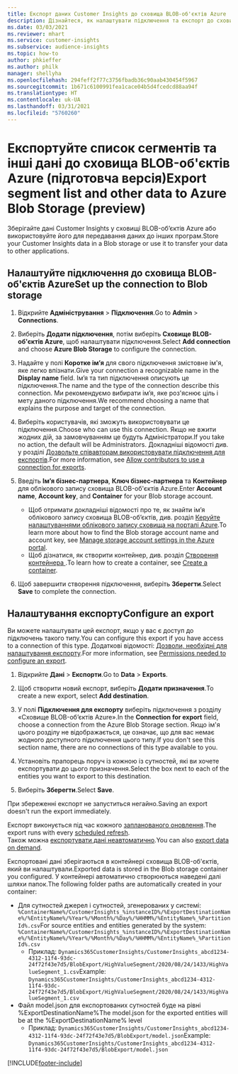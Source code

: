 ```yaml
---
title: Експорт даних Customer Insights до сховища BLOB-об'єктів Azure
description: Дізнайтеся, як налаштувати підключення та експорт до сховища BLOB-об'єктів Azure.
ms.date: 03/03/2021
ms.reviewer: mhart
ms.service: customer-insights
ms.subservice: audience-insights
ms.topic: how-to
author: phkieffer
ms.author: philk
manager: shellyha
ms.openlocfilehash: 294feff2f77c3756fbadb36c90aab430454f5967
ms.sourcegitcommit: 1b671c6100991fea1cace04b5d4fcedcd88aa94f
ms.translationtype: HT
ms.contentlocale: uk-UA
ms.lasthandoff: 03/31/2021
ms.locfileid: "5760260"
---
```

# <a name="export-segment-list-and-other-data-to-azure-blob-storage-preview"></a><span data-ttu-id="08d91-103">Експортуйте список сегментів та інші дані до сховища BLOB-об'єктів Azure (підготовча версія)</span><span class="sxs-lookup"><span data-stu-id="08d91-103">Export segment list and other data to Azure Blob Storage (preview)</span></span>

<span data-ttu-id="08d91-104">Зберігайте дані Customer Insights у сховищі BLOB-об’єктів Azure або використовуйте його для передавання даних до інших програм.</span><span class="sxs-lookup"><span data-stu-id="08d91-104">Store your Customer Insights data in a Blob storage or use it to transfer your data to other applications.</span></span>

## <a name="set-up-the-connection-to-blob-storage"></a><span data-ttu-id="08d91-105">Налаштуйте підключення до сховища BLOB-об'єктів Azure</span><span class="sxs-lookup"><span data-stu-id="08d91-105">Set up the connection to Blob storage</span></span>

1. <span data-ttu-id="08d91-106">Відкрийте **Адміністрування** > **Підключення**.</span><span class="sxs-lookup"><span data-stu-id="08d91-106">Go to **Admin** > **Connections**.</span></span>

1. <span data-ttu-id="08d91-107">Виберіть **Додати підключення**, потім виберіть **Сховище BLOB-об'єктів Azure**, щоб налаштувати підключення.</span><span class="sxs-lookup"><span data-stu-id="08d91-107">Select **Add connection** and choose **Azure Blob Storage** to configure the connection.</span></span>

1. <span data-ttu-id="08d91-108">Надайте у полі **Коротке ім’я** для свого підключення змістовне ім'я, яке легко впізнати.</span><span class="sxs-lookup"><span data-stu-id="08d91-108">Give your connection a recognizable name in the **Display name** field.</span></span> <span data-ttu-id="08d91-109">Ім’я та тип підключення описують це підключення.</span><span class="sxs-lookup"><span data-stu-id="08d91-109">The name and the type of the connection describe this connection.</span></span> <span data-ttu-id="08d91-110">Ми рекомендуємо вибирати ім’я, яке роз'яснює ціль і мету даного підключення.</span><span class="sxs-lookup"><span data-stu-id="08d91-110">We recommend choosing a name that explains the purpose and target of the connection.</span></span>

1. <span data-ttu-id="08d91-111">Виберіть користувачів, які зможуть використовувати це підключення.</span><span class="sxs-lookup"><span data-stu-id="08d91-111">Choose who can use this connection.</span></span> <span data-ttu-id="08d91-112">Якщо не вжити жодних дій, за замовчуванням це будуть Адміністратори.</span><span class="sxs-lookup"><span data-stu-id="08d91-112">If you take no action, the default will be Administrators.</span></span> <span data-ttu-id="08d91-113">Докладніші відомості див. у розділі [Дозвольте співавторам використовувати підключення для експортів](connections.md#allow-contributors-to-use-a-connection-for-exports).</span><span class="sxs-lookup"><span data-stu-id="08d91-113">For more information, see [Allow contributors to use a connection for exports](connections.md#allow-contributors-to-use-a-connection-for-exports).</span></span>

1. <span data-ttu-id="08d91-114">Введіть **Ім’я бізнес-партнера**, **Ключ бізнес-партнера** та **Контейнер** для облікового запису сховища BLOB-об'єктів Azure.</span><span class="sxs-lookup"><span data-stu-id="08d91-114">Enter **Account name**, **Account key**, and **Container** for your Blob storage account.</span></span>
    - <span data-ttu-id="08d91-115">Щоб отримати докладніші відомості про те, як знайти ім’я облікового запису сховища BLOB-об’єктів, див. розділ [Керуйте налаштуваннями облікового запису сховища на порталі Azure](/azure/storage/common/storage-account-manage).</span><span class="sxs-lookup"><span data-stu-id="08d91-115">To learn more about how to find the Blob storage account name and account key, see [Manage storage account settings in the Azure portal](/azure/storage/common/storage-account-manage).</span></span>
    - <span data-ttu-id="08d91-116">Щоб дізнатися, як створити контейнер, див. розділ [Створення контейнера ](/azure/storage/blobs/storage-quickstart-blobs-portal#create-a-container).</span><span class="sxs-lookup"><span data-stu-id="08d91-116">To learn how to create a container, see [Create a container](/azure/storage/blobs/storage-quickstart-blobs-portal#create-a-container).</span></span>

1. <span data-ttu-id="08d91-117">Щоб завершити створення підключення, виберіть **Зберегти**.</span><span class="sxs-lookup"><span data-stu-id="08d91-117">Select **Save** to complete the connection.</span></span> 

## <a name="configure-an-export"></a><span data-ttu-id="08d91-118">Налаштування експорту</span><span class="sxs-lookup"><span data-stu-id="08d91-118">Configure an export</span></span>

<span data-ttu-id="08d91-119">Ви можете налаштувати цей експорт, якщо у вас є доступ до підключень такого типу.</span><span class="sxs-lookup"><span data-stu-id="08d91-119">You can configure this export if you have access to a connection of this type.</span></span> <span data-ttu-id="08d91-120">Додаткові відомості: [Дозволи, необхідні для налаштування експорту](export-destinations.md#set-up-a-new-export).</span><span class="sxs-lookup"><span data-stu-id="08d91-120">For more information, see [Permissions needed to configure an export](export-destinations.md#set-up-a-new-export).</span></span>

1. <span data-ttu-id="08d91-121">Відкрийте **Дані** > **Експорти**.</span><span class="sxs-lookup"><span data-stu-id="08d91-121">Go to **Data** > **Exports**.</span></span>

1. <span data-ttu-id="08d91-122">Щоб створити новий експорт, виберіть **Додати призначення**.</span><span class="sxs-lookup"><span data-stu-id="08d91-122">To create a new export, select **Add destination**.</span></span>

1. <span data-ttu-id="08d91-123">У полі **Підключення для експорту** виберіть підключення з розділу «Сховище BLOB-об’єктів Azure».</span><span class="sxs-lookup"><span data-stu-id="08d91-123">In the **Connection for export** field, choose a connection from the Azure Blob Storage section.</span></span> <span data-ttu-id="08d91-124">Якщо ім'я цього розділу не відображається, це означає, що для вас немає жодного доступного підключення цього типу.</span><span class="sxs-lookup"><span data-stu-id="08d91-124">If you don't see this section name, there are no connections of this type available to you.</span></span>

1. <span data-ttu-id="08d91-125">Установіть прапорець поруч із кожною із сутностей, які ви хочете експортувати до цього призначення.</span><span class="sxs-lookup"><span data-stu-id="08d91-125">Select the box next to each of the entities you want to export to this destination.</span></span>

1. <span data-ttu-id="08d91-126">Виберіть **Зберегти**.</span><span class="sxs-lookup"><span data-stu-id="08d91-126">Select **Save**.</span></span>

<span data-ttu-id="08d91-127">При збереженні експорт не запуститься негайно.</span><span class="sxs-lookup"><span data-stu-id="08d91-127">Saving an export doesn't run the export immediately.</span></span>

<span data-ttu-id="08d91-128">Експорт виконується під час кожного [запланованого оновлення](system.md#schedule-tab).</span><span class="sxs-lookup"><span data-stu-id="08d91-128">The export runs with every [scheduled refresh](system.md#schedule-tab).</span></span>     
<span data-ttu-id="08d91-129">Також можна [експортувати дані неавтоматично](export-destinations.md#run-exports-on-demand).</span><span class="sxs-lookup"><span data-stu-id="08d91-129">You can also [export data on demand](export-destinations.md#run-exports-on-demand).</span></span> 

<span data-ttu-id="08d91-130">Експортовані дані зберігаються в контейнері сховища BLOB-об'єктів, який ви налаштували.</span><span class="sxs-lookup"><span data-stu-id="08d91-130">Exported data is stored in the Blob storage container you configured.</span></span> <span data-ttu-id="08d91-131">У контейнері автоматично створюються наведені далі шляхи папок.</span><span class="sxs-lookup"><span data-stu-id="08d91-131">The following folder paths are automatically created in your container:</span></span>

- <span data-ttu-id="08d91-132">Для сутностей джерел і сутностей, згенерованих у системі: `%ContainerName%/CustomerInsights_%instanceID%/%ExportDestinationName%/%EntityName%/%Year%/%Month%/%Day%/%HHMM%/%EntityName%_%PartitionId%.csv`</span><span class="sxs-lookup"><span data-stu-id="08d91-132">For source entities and entities generated by the system: `%ContainerName%/CustomerInsights_%instanceID%/%ExportDestinationName%/%EntityName%/%Year%/%Month%/%Day%/%HHMM%/%EntityName%_%PartitionId%.csv`</span></span>
  - <span data-ttu-id="08d91-133">Приклад: `Dynamics365CustomerInsights/CustomerInsights_abcd1234-4312-11f4-93dc-24f72f43e7d5/BlobExport/HighValueSegment/2020/08/24/1433/HighValueSegment_1.csv`</span><span class="sxs-lookup"><span data-stu-id="08d91-133">Example: `Dynamics365CustomerInsights/CustomerInsights_abcd1234-4312-11f4-93dc-24f72f43e7d5/BlobExport/HighValueSegment/2020/08/24/1433/HighValueSegment_1.csv`</span></span>
- <span data-ttu-id="08d91-134">Файл model.json для експортованих сутностей буде на рівні %ExportDestinationName%</span><span class="sxs-lookup"><span data-stu-id="08d91-134">The model.json for the exported entities will be at the %ExportDestinationName% level</span></span>
  - <span data-ttu-id="08d91-135">Приклад: `Dynamics365CustomerInsights/CustomerInsights_abcd1234-4312-11f4-93dc-24f72f43e7d5/BlobExport/model.json`</span><span class="sxs-lookup"><span data-stu-id="08d91-135">Example: `Dynamics365CustomerInsights/CustomerInsights_abcd1234-4312-11f4-93dc-24f72f43e7d5/BlobExport/model.json`</span></span>

[!INCLUDE[footer-include](../includes/footer-banner.md)]
